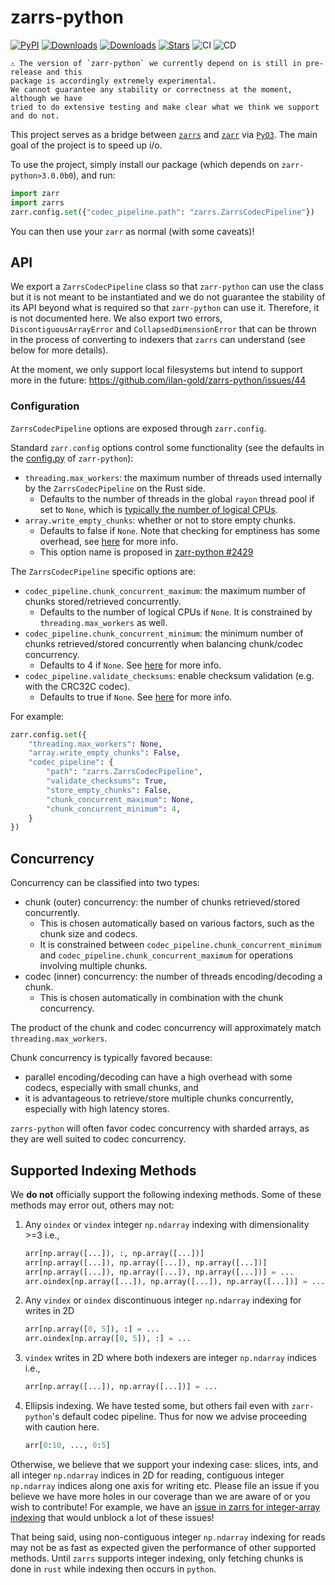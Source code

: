 # zarrs-python

[![PyPI](https://img.shields.io/pypi/v/zarrs.svg)](https://pypi.org/project/zarrs)
[![Downloads](https://static.pepy.tech/badge/zarrs/month)](https://pepy.tech/project/zarrs)
[![Downloads](https://static.pepy.tech/badge/zarrs)](https://pepy.tech/project/zarrs)
[![Stars](https://img.shields.io/github/stars/ilan-gold/zarrs-python?style=flat&logo=github&color=yellow)](https://github.com/ilan-gold/zarrs-python/stargazers)
![CI](https://github.com/ilan-gold/zarrs-python/actions/workflows/ci.yml/badge.svg)
![CD](https://github.com/ilan-gold/zarrs-python/actions/workflows/cd.yml/badge.svg)

```{warning}
⚠️ The version of `zarr-python` we currently depend on is still in pre-release and this
package is accordingly extremely experimental.
We cannot guarantee any stability or correctness at the moment, although we have
tried to do extensive testing and make clear what we think we support and do not.
```

This project serves as a bridge between [`zarrs`](https://docs.rs/zarrs/latest/zarrs/) and [`zarr`](https://zarr.readthedocs.io/en/latest/index.html) via [`PyO3`](https://pyo3.rs/v0.22.3/).  The main goal of the project is to speed up i/o.

To use the project, simply install our package (which depends on `zarr-python>3.0.0b0`), and run:

```python
import zarr
import zarrs
zarr.config.set({"codec_pipeline.path": "zarrs.ZarrsCodecPipeline"})
```

You can then use your `zarr` as normal (with some caveats)!

## API

We export a `ZarrsCodecPipeline` class so that `zarr-python` can use the class but it is not meant to be instantiated and we do not guarantee the stability of its API beyond what is required so that `zarr-python` can use it.  Therefore, it is not documented here.  We also export two errors, `DiscontiguousArrayError` and `CollapsedDimensionError` that can be thrown in the process of converting to indexers that `zarrs` can understand (see below for more details).

At the moment, we only support local filesystems but intend to support more in the future: https://github.com/ilan-gold/zarrs-python/issues/44

### Configuration

`ZarrsCodecPipeline` options are exposed through `zarr.config`.

Standard `zarr.config` options control some functionality (see the defaults in the [config.py](https://github.com/zarr-developers/zarr-python/blob/main/src/zarr/core/config.py) of `zarr-python`):
- `threading.max_workers`: the maximum number of threads used internally by the `ZarrsCodecPipeline` on the Rust side.
  - Defaults to the number of threads in the global `rayon` thread pool if set to `None`, which is [typically the number of logical CPUs](https://docs.rs/rayon/latest/rayon/struct.ThreadPoolBuilder.html#method.num_threads).
- `array.write_empty_chunks`: whether or not to store empty chunks.
  - Defaults to false if `None`. Note that checking for emptiness has some overhead, see [here](https://docs.rs/zarrs/latest/zarrs/config/struct.Config.html#store-empty-chunks) for more info.
  - This option name is proposed in [zarr-python #2429](https://github.com/zarr-developers/zarr-python/pull/2429)

The `ZarrsCodecPipeline` specific options are:
- `codec_pipeline.chunk_concurrent_maximum`: the maximum number of chunks stored/retrieved concurrently.
  - Defaults to the number of logical CPUs if `None`. It is constrained by `threading.max_workers` as well.
- `codec_pipeline.chunk_concurrent_minimum`: the minimum number of chunks retrieved/stored concurrently when balancing chunk/codec concurrency.
  - Defaults to 4 if `None`. See [here](https://docs.rs/zarrs/latest/zarrs/config/struct.Config.html#chunk-concurrent-minimum) for more info.
- `codec_pipeline.validate_checksums`: enable checksum validation (e.g. with the CRC32C codec).
  - Defaults to true if `None`. See [here](https://docs.rs/zarrs/latest/zarrs/config/struct.Config.html#validate-checksums) for more info.

For example:
```python
zarr.config.set({
    "threading.max_workers": None,
    "array.write_empty_chunks": False,
    "codec_pipeline": {
        "path": "zarrs.ZarrsCodecPipeline",
        "validate_checksums": True,
        "store_empty_chunks": False,
        "chunk_concurrent_maximum": None,
        "chunk_concurrent_minimum": 4,
    }
})
```

## Concurrency

Concurrency can be classified into two types:
- chunk (outer) concurrency: the number of chunks retrieved/stored concurrently.
  - This is chosen automatically based on various factors, such as the chunk size and codecs.
  - It is constrained between `codec_pipeline.chunk_concurrent_minimum` and `codec_pipeline.chunk_concurrent_maximum` for operations involving multiple chunks.
- codec (inner) concurrency: the number of threads encoding/decoding a chunk.
  - This is chosen automatically in combination with the chunk concurrency.

The product of the chunk and codec concurrency will approximately match `threading.max_workers`.

Chunk concurrency is typically favored because:
- parallel encoding/decoding can have a high overhead with some codecs, especially with small chunks, and
- it is advantageous to retrieve/store multiple chunks concurrently, especially with high latency stores.

`zarrs-python` will often favor codec concurrency with sharded arrays, as they are well suited to codec concurrency.

## Supported Indexing Methods

We **do not** officially support the following indexing methods.  Some of these methods may error out, others may not:

1. Any `oindex` or `vindex` integer `np.ndarray` indexing with dimensionality >=3 i.e.,

   ```python
   arr[np.array([...]), :, np.array([...])]
   arr[np.array([...]), np.array([...]), np.array([...])]
   arr[np.array([...]), np.array([...]), np.array([...])] = ...
   arr.oindex[np.array([...]), np.array([...]), np.array([...])] = ...
   ```

2. Any `vindex` or `oindex` discontinuous integer `np.ndarray` indexing for writes in 2D

   ```python
   arr[np.array([0, 5]), :] = ...
   arr.oindex[np.array([0, 5]), :] = ...
   ```

3. `vindex` writes in 2D where both indexers are integer `np.ndarray` indices i.e.,

   ```python
   arr[np.array([...]), np.array([...])] = ...
   ```

4. Ellipsis indexing.  We have tested some, but others fail even with `zarr-python`'s default codec pipeline.  Thus for now we advise proceeding with caution here.

   ```python
   arr[0:10, ..., 0:5]
   ```

Otherwise, we believe that we support your indexing case: slices, ints, and all integer `np.ndarray` indices in 2D for reading, contiguous integer `np.ndarray` indices along one axis for writing etc.  Please file an issue if you believe we have more holes in our coverage than we are aware of or you wish to contribute!  For example, we have an [issue in zarrs for integer-array indexing](https://github.com/LDeakin/zarrs/issues/52) that would unblock a lot of these issues!

That being said, using non-contiguous integer `np.ndarray` indexing for reads may not be as fast as expected given the performance of other supported methods.  Until `zarrs` supports integer indexing, only fetching chunks is done in `rust` while indexing then occurs in `python`.
